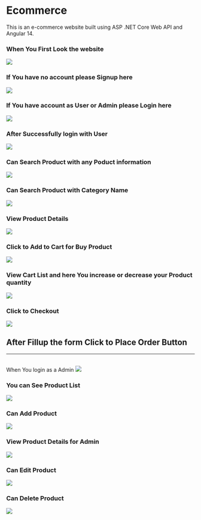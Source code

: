 # Ecommerce
This is an e-commerce website built using ASP .NET Core Web API and Angular 14.

###  When You First Look the website
<img src="https://github.com/mmrradif/Ecommerce/blob/5373ed0c98db4c67eef5fef1e734d1e6d00c5096/Screenshots/HomePage.jpeg"/>

###  If You have no account please Signup here
<img src="https://github.com/mmrradif/Ecommerce/blob/5373ed0c98db4c67eef5fef1e734d1e6d00c5096/Screenshots/Signup.jpeg"/>

###  If You have account as User or Admin please Login here
<img src="https://github.com/mmrradif/Ecommerce/blob/5373ed0c98db4c67eef5fef1e734d1e6d00c5096/Screenshots/Login.jpeg"/>

###  After Successfully login with User
<img src="https://github.com/mmrradif/Ecommerce/blob/5373ed0c98db4c67eef5fef1e734d1e6d00c5096/Screenshots/AfterLogin.jpeg"/>

###  Can Search Product with any Poduct information
<img src="https://github.com/mmrradif/Ecommerce/blob/5373ed0c98db4c67eef5fef1e734d1e6d00c5096/Screenshots/SearchProduct.jpeg"/>

###  Can Search Product with Category Name
<img src="https://github.com/mmrradif/Ecommerce/blob/5373ed0c98db4c67eef5fef1e734d1e6d00c5096/Screenshots/SearchByCategory.jpeg"/>

###  View Product Details
<img src="https://github.com/mmrradif/Ecommerce/blob/5373ed0c98db4c67eef5fef1e734d1e6d00c5096/Screenshots/ProductDetailsForUser.jpeg"/>

###  Click to Add to Cart for Buy Product
<img src="https://github.com/mmrradif/Ecommerce/blob/5373ed0c98db4c67eef5fef1e734d1e6d00c5096/Screenshots/AddToCart.jpeg"/>

###  View Cart List and here You increase or decrease your Product quantity
<img src="https://github.com/mmrradif/Ecommerce/blob/5373ed0c98db4c67eef5fef1e734d1e6d00c5096/Screenshots/CartPage.jpeg"/>

###  Click to Checkout
<img src="https://github.com/mmrradif/Ecommerce/blob/5373ed0c98db4c67eef5fef1e734d1e6d00c5096/Screenshots/CheckOutPage.jpeg"/>

<h2>After Fillup the form Click to Place Order Button</h2>
<hr/>
<br/

###  When You login as a Admin
<img src="https://github.com/mmrradif/Ecommerce/blob/5373ed0c98db4c67eef5fef1e734d1e6d00c5096/Screenshots/AdminAfterLogin.jpeg"/>

###  You can See Product List
<img src="https://github.com/mmrradif/Ecommerce/blob/5373ed0c98db4c67eef5fef1e734d1e6d00c5096/Screenshots/ProductList.jpeg"/>

###  Can Add Product
<img src="https://github.com/mmrradif/Ecommerce/blob/5373ed0c98db4c67eef5fef1e734d1e6d00c5096/Screenshots/AddProduct.jpeg"/>

### View Product Details for Admin
<img src="https://github.com/mmrradif/Ecommerce/blob/5373ed0c98db4c67eef5fef1e734d1e6d00c5096/Screenshots/ProductDetailsForAdmin.jpeg"/>

###  Can Edit Product
<img src="https://github.com/mmrradif/Ecommerce/blob/5373ed0c98db4c67eef5fef1e734d1e6d00c5096/Screenshots/EditProduct.jpeg"/>

###  Can Delete Product
<img src="https://github.com/mmrradif/Ecommerce/blob/5373ed0c98db4c67eef5fef1e734d1e6d00c5096/Screenshots/DeleteConfirmation.jpeg"/>

